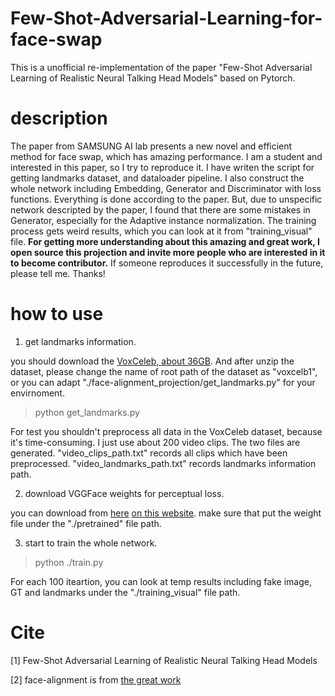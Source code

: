 # Few-Shot-Adversarial-Learning-for-face-swap
This is a unofficial re-implementation of the paper "Few-Shot Adversarial Learning of Realistic Neural Talking Head Models" based on Pytorch.

# description
The paper from SAMSUNG AI lab presents a new novel and efficient method for face swap, which has amazing performance. I am a student and interested in this paper, so I try to reproduce it.
I have writen the script for getting landmarks dataset, and dataloader pipeline. I also construct the whole network including Embedding, Generator and Discriminator with loss functions. Everything is done according to the paper.
But, due to unspecific network descripted by the paper, I found that there are some mistakes in Generator, especially for the Adaptive instance normalization. The training process gets weird results, which you can look at it from "training_visual" file.
**For getting more understanding about this amazing and great work, I open source this projection and invite more people who are interested in it to become contributor.** If someone reproduces it successfully in the future, please tell me. Thanks!

# how to use

1. get landmarks information.

you should download the [VoxCeleb, about 36GB](http://www.robots.ox.ac.uk/~vgg/research/CMBiometrics/data/dense-face-frames.tar.gz). And after unzip the dataset, please change the name of root path of the dataset as "voxcelb1", or you can adapt "./face-alignment_projection/get_landmarks.py" for your envirnoment.
> python get_landmarks.py

For test you shouldn't preprocess all data in the VoxCeleb dataset, because it's time-consuming. I just use about 200 video clips. The two files are generated. "video_clips_path.txt" records all clips which have been preprocessed. "video_landmarks_path.txt" records landmarks information path.

2. download VGGFace weights for perceptual loss.

you can download from [here](http://www.robots.ox.ac.uk/~albanie/models/pytorch-mcn/vgg_m_face_bn_dag.py) [on this website](http://www.robots.ox.ac.uk/~albanie/pytorch-models.html).
make sure that put the weight file under the "./pretrained" file path.

3. start to train the whole network.

> python ./train.py

For each 100 iteartion, you can look at temp results including fake image, GT and landmarks under the "./training_visual" file path.

# Cite
[1] Few-Shot Adversarial Learning of Realistic Neural Talking Head Models

[2] face-alignment is from [the great work](https://github.com/1adrianb/face-alignment)
